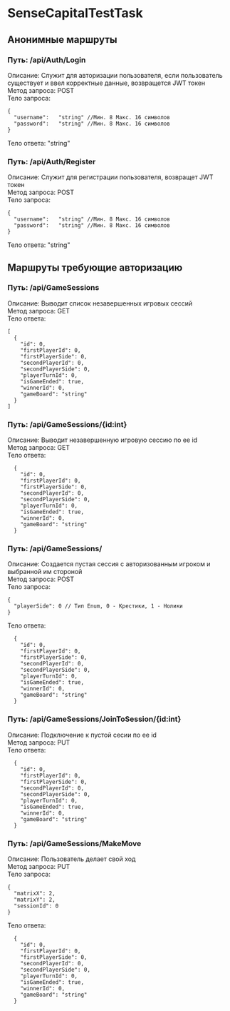 # SenseCapitalTestTask


## Анонимные маршруты
### Путь: /api/Auth/Login
Описание: Служит для авторизации пользователя, если пользователь существует и ввел корректные данные, возвращется JWT токен  
Метод запроса: POST  
Тело запроса:  
```
{  
  "username":	"string" //Мин. 8 Макс. 16 символов  
  "password":	"string" //Мин. 8 Макс. 16 символов  
}  
```
Тело ответа: "string"  
### Путь: /api/Auth/Register
Описание: Служит для регистрации пользователя, возвращет JWT токен  
Метод запроса: POST  
Тело запроса:  
```
{  
  "username":	"string" //Мин. 8 Макс. 16 символов  
  "password":	"string" //Мин. 8 Макс. 16 символов  
}  
```
Тело ответа: "string"  
## Маршруты требующие авторизацию
### Путь: /api/GameSessions  
Описание: Выводит список незавершенных игровых сессий  
Метод запроса: GET  
Тело ответа:  
```
[
  {
    "id": 0,
    "firstPlayerId": 0,
    "firstPlayerSide": 0,
    "secondPlayerId": 0,
    "secondPlayerSide": 0,
    "playerTurnId": 0,
    "isGameEnded": true,
    "winnerId": 0,
    "gameBoard": "string"
  }
]
```
### Путь: /api/GameSessions/{id:int}  
Описание: Выводит незавершенную игровую сессию по ее id   
Метод запроса: GET  
Тело ответа:  
```
  {
    "id": 0,
    "firstPlayerId": 0,
    "firstPlayerSide": 0,
    "secondPlayerId": 0,
    "secondPlayerSide": 0,
    "playerTurnId": 0,
    "isGameEnded": true,
    "winnerId": 0,
    "gameBoard": "string"
  }
```
### Путь: /api/GameSessions/ 
Описание: Создается пустая сессия с авторизованным игроком и выбранной им стороной   
Метод запроса: POST  
Тело запроса:  
```
{
  "playerSide": 0 // Тип Enum, 0 - Крестики, 1 - Нолики
}
```
Тело ответа:  
```
  {
    "id": 0,
    "firstPlayerId": 0,
    "firstPlayerSide": 0,
    "secondPlayerId": 0,
    "secondPlayerSide": 0,
    "playerTurnId": 0,
    "isGameEnded": true,
    "winnerId": 0,
    "gameBoard": "string"
  }
```
### Путь: /api/GameSessions/JoinToSession/{id:int}
Описание: Подключение к пустой сесии по ее id   
Метод запроса: PUT  
Тело ответа:  
```
  {
    "id": 0,
    "firstPlayerId": 0,
    "firstPlayerSide": 0,
    "secondPlayerId": 0,
    "secondPlayerSide": 0,
    "playerTurnId": 0,
    "isGameEnded": true,
    "winnerId": 0,
    "gameBoard": "string"
  }
```
### Путь: /api/GameSessions/MakeMove  
Описание: Пользователь делает свой ход     
Метод запроса: PUT  
Тело запроса:  
```
{
  "matrixX": 2,
  "matrixY": 2,
  "sessionId": 0
}
```
Тело ответа:  
```
  {
    "id": 0,
    "firstPlayerId": 0,
    "firstPlayerSide": 0,
    "secondPlayerId": 0,
    "secondPlayerSide": 0,
    "playerTurnId": 0,
    "isGameEnded": true,
    "winnerId": 0,
    "gameBoard": "string"
  }
```




















